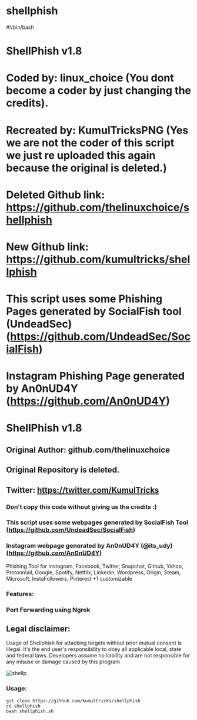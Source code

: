 # shellphish

#!/bin/bash
# ShellPhish v1.8
# Coded by: linux_choice (You dont become a coder by just changing the credits).
# Recreated by: KumulTricksPNG (Yes we are not the coder of this script we just re uploaded this again because the original is deleted.)
# Deleted Github link: https://github.com/thelinuxchoice/shellphish
# New Github link: https://github.com/kumultricks/shellphish
# This script uses some Phishing Pages generated by SocialFish tool (UndeadSec) (https://github.com/UndeadSec/SocialFish)
# Instagram Phishing Page generated by An0nUD4Y (https://github.com/An0nUD4Y) 
# ShellPhish v1.8
## Original Author: github.com/thelinuxchoice
## Original Repository is deleted.
## Twitter: https://twitter.com/KumulTricks
### Don't copy this code without giving us the credits :) 
### This script uses some webpages generated by SocialFish Tool (https://github.com/UndeadSec/SocialFish)
### Instagram webpage generated by An0nUD4Y (@its_udy) (https://github.com/An0nUD4Y)

Phishing Tool for Instagram, Facebook, Twitter, Snapchat, Github, Yahoo, Protonmail, Google, Spotify, Netflix, Linkedin, Wordpress, Origin, Steam, Microsoft, InstaFollowers, Pinterest +1 customizable

### Features:
### Port Forwarding using Ngrok

## Legal disclaimer:

Usage of Shellphish for attacking targets without prior mutual consent is illegal. It's the end user's responsibility to obey all applicable local, state and federal laws. Developers assume no liability and are not responsible for any misuse or damage caused by this program 

![shellp](https://user-images.githubusercontent.com/34893261/43082609-d6273f58-8e6a-11e8-97f3-df56e03ad83d.png)

### Usage:
```
git clone https://github.com/kumultricks/shellphish
cd shellphish
bash shellphish.sh
```
